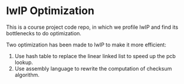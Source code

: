 lwIP Optimization
====================

This is a course project code repo, in which we profile lwIP and find its
bottlenecks to do optimization.

Two optimization has been made to lwIP to make it more efficient:

1. Use hash table to replace the linear linked list to speed up the pcb lookup.
2. Use assembly language to rewrite the computation of checksum algorithm.
